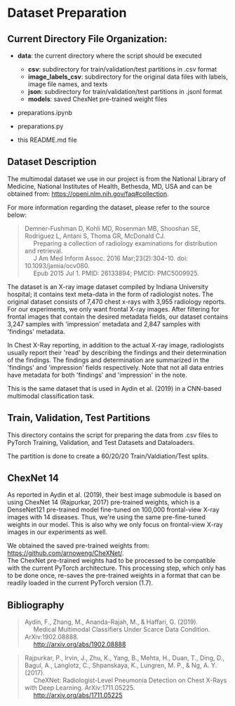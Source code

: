 # Dataset Preparation

## Current Directory File Organization:

* **data**: the current directory where the script should be executed
    * **csv**: subdirectory for train/validation/test partitions in .csv format
    * **image_labels_csv**: subdirectory for the original data files with labels, image file names, and texts
    * **json**: subdirectory for train/validation/test partitions in .jsonl format
    * **models**: saved ChexNet pre-trained weight files

* preparations.ipynb
* preparations.py
* this README.md file

## Dataset Description

The multimodal dataset we use in our project is from the National Library of Medicine, National Institutes of Health, 
Bethesda, MD, USA and can be obtained from: 
https://openi.nlm.nih.gov/faq#collection.

For more information regarding the dataset, please refer to the source below:

> Demner-Fushman D, Kohli MD, Rosenman MB, Shooshan SE, Rodriguez L, Antani S, Thoma GR, McDonald CJ.  
> &nbsp;&nbsp;&nbsp;&nbsp;&nbsp;Preparing a collection of radiology examinations for distribution and retrieval.   
> &nbsp;&nbsp;&nbsp;&nbsp;&nbsp;J Am Med Inform Assoc. 2016 Mar;23(2):304-10. doi: 10.1093/jamia/ocv080.  
> &nbsp;&nbsp;&nbsp;&nbsp;&nbsp;Epub 2015 Jul 1. PMID: 26133894; PMCID: PMC5009925.


The dataset is an X-ray image dataset compiled by Indiana University hospital; it contains text meta-data in the form 
of radiologist notes. The original dataset consists of 7,470 chest x-rays with 3,955 radiology reports. 
For our experiments, we only want frontal X-ray images. After filtering for frontal images that contain the desired
metadata fields, our dataset contains 3,247 samples with 'impression' metadata and 2,847 samples with 'findings' 
metadata.

In Chest X-Ray reporting, in addition to the actual X-ray image, radiologists usually report their 'read' by
describing the findings and their determination of the findings. The findings and determination are summarized in the
'findings' and 'impression' fields respectively. Note that not all data entries have metadata
for both 'findings' and 'impression' in the note.  

This is the same dataset that is used in Aydin et al. (2019) in a CNN-based 
multimodal classification task.

## Train, Validation, Test Partitions

This directory contains the script for preparing the data from .csv files to PyTorch Training, Validation, and 
Test Datasets and Dataloaders.

The partition is done to create a 60/20/20 Train/Valdiation/Test splits.

## ChexNet 14

As reported in Aydin et al. (2019), their best image submodule is based on using
ChexNet 14 (Rajpurkar, 2017) pre-trained weights, which is a DenseNet121 pre-trained model fine-tuned
on 100,000 frontal-view X-ray images with 14 diseases. 
Thus, we're using the same pre-fine-tuned weights in our model. This is also why we
only focus on frontal-view X-ray images in our experiments as well.

We obtained the saved pre-trained weights from: https://github.com/arnoweng/CheXNet/.  
The ChexNet pre-trained weights had to be processed to be compatible with the current 
PyTorch architecture. This processing step, which only has to be done once, re-saves the pre-trained weights in a 
format that can be readily loaded in the current PyTorch version (1.7).


## Bibliography

>Aydin, F., Zhang, M., Ananda-Rajah, M., & Haffari, G. (2019).  
> &nbsp;&nbsp;&nbsp;&nbsp;&nbsp;Medical Multimodal Classifiers Under Scarce Data Condition. ArXiv:1902.08888.  
> &nbsp;&nbsp;&nbsp;&nbsp;&nbsp;http://arxiv.org/abs/1902.08888

>Rajpurkar, P., Irvin, J., Zhu, K., Yang, B., Mehta, H., Duan, T., Ding, D., Bagul, A., Langlotz, C., Shpanskaya, K.,
> Lungren, M. P., & Ng, A. Y. (2017).  
> &nbsp;&nbsp;&nbsp;&nbsp;&nbsp;CheXNet: Radiologist-Level Pneumonia Detection on Chest X-Rays with Deep Learning. ArXiv:1711.05225.  
> &nbsp;&nbsp;&nbsp;&nbsp;&nbsp;http://arxiv.org/abs/1711.05225



